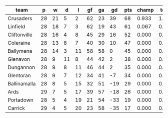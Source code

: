 |     team     | p  | w  | d  | l  | gf | ga | gd  | pts | champ | top2  | top3  | top4  |  5-7  | bot4  | bot3  | bot2  |
|--------------|----|----|----|----|----|----|-----|-----|-------|-------|-------|-------|-------|-------|-------|-------|
| Crusaders    | 28 | 21 |  5 |  2 | 62 | 23 |  39 |  68 | 0.933 | 1.000 | 1.000 | 1.000 | 0.000 | 0.000 | 0.000 | 0.000|
| Linfield     | 28 | 18 |  7 |  3 | 62 | 19 |  43 |  61 | 0.067 | 0.998 | 1.000 | 1.000 | 0.000 | 0.000 | 0.000 | 0.000|
| Cliftonville | 28 | 16 |  4 |  8 | 45 | 29 |  16 |  52 | 0.000 | 0.002 | 0.873 | 0.982 | 0.018 | 0.000 | 0.000 | 0.000|
| Coleraine    | 28 | 13 |  8 |  7 | 40 | 30 |  10 |  47 | 0.000 | 0.000 | 0.078 | 0.586 | 0.414 | 0.000 | 0.000 | 0.000|
| Ballymena    | 28 | 14 |  3 | 11 | 58 | 58 |   0 |  45 | 0.000 | 0.000 | 0.049 | 0.420 | 0.580 | 0.000 | 0.000 | 0.000|
| Glenavon     | 28 |  9 | 11 |  8 | 44 | 42 |   2 |  38 | 0.000 | 0.000 | 0.000 | 0.012 | 0.959 | 0.001 | 0.000 | 0.000|
| Dungannon    | 28 |  9 |  8 | 11 | 46 | 44 |   2 |  35 | 0.000 | 0.000 | 0.000 | 0.000 | 0.793 | 0.007 | 0.000 | 0.000|
| Glentoran    | 28 |  9 |  7 | 12 | 34 | 41 |  -7 |  34 | 0.000 | 0.000 | 0.000 | 0.000 | 0.233 | 0.049 | 0.001 | 0.000|
| Ballinamalla | 28 |  8 |  5 | 15 | 32 | 51 | -19 |  29 | 0.000 | 0.000 | 0.000 | 0.000 | 0.004 | 0.948 | 0.269 | 0.001|
| Ards         | 29 |  7 |  5 | 17 | 39 | 57 | -18 |  26 | 0.000 | 0.000 | 0.000 | 0.000 | 0.000 | 0.996 | 0.731 | 0.014|
| Portadown    | 28 |  5 |  4 | 19 | 21 | 54 | -33 |  19 | 0.000 | 0.000 | 0.000 | 0.000 | 0.000 | 1.000 | 1.000 | 0.986|
| Carrick      | 29 |  4 |  5 | 20 | 23 | 58 | -35 |  17 | 0.000 | 0.000 | 0.000 | 0.000 | 0.000 | 1.000 | 1.000 | 1.000|
